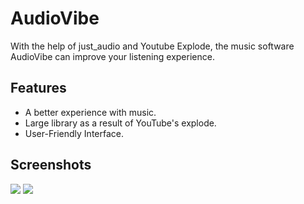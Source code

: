 # AudioVibe

With the help of just_audio and Youtube Explode, the music software AudioVibe can improve your listening experience.

## Features

- A better experience with music.
- Large library as a result of YouTube's explode.
- User-Friendly Interface.


## Screenshots
![](https://github.com/kratikpal/kp_music/assets/38353446/3e0afc0d-d241-49db-8adc-9f0c23030e67)
![](https://github.com/kratikpal/Kp_chat/assets/38353446/0740364e-937d-4c77-9822-b8b8d22d43c9)
